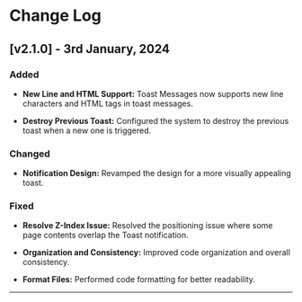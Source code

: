 # Change Log

## [v2.1.0] - 3rd January, 2024

### Added

- **New Line and HTML Support:** Toast Messages now supports new line characters and HTML tags in toast messages.

- **Destroy Previous Toast:** Configured the system to destroy the previous toast when a new one is triggered.

### Changed

- **Notification Design:** Revamped the design for a more visually appealing toast.

### Fixed

- **Resolve Z-Index Issue:** Resolved the positioning issue where some page contents overlap the Toast notification. 

- **Organization and Consistency:** Improved code organization and overall consistency.

- **Format Files:** Performed code formatting for better readability.

---

